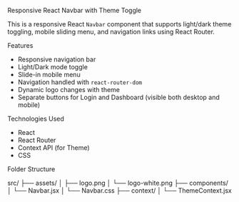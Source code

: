 Responsive React Navbar with Theme Toggle

This is a responsive React `Navbar` component that supports light/dark theme toggling, mobile sliding menu, and navigation links using React Router.

Features

- Responsive navigation bar
-  Light/Dark mode toggle
-  Slide-in mobile menu
-  Navigation handled with `react-router-dom`
-  Dynamic logo changes with theme
-  Separate buttons for Login and Dashboard (visible both desktop and mobile)

Technologies Used

- React
- React Router
- Context API (for Theme)
- CSS

Folder Structure

src/
├── assets/
│ ├── logo.png
│ └── logo-white.png
├── components/
│ └── Navbar.jsx
│ └── Navbar.css
├── context/
│ └── ThemeContext.jsx